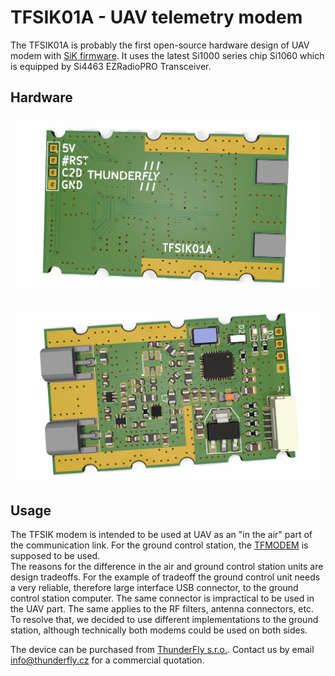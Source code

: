 # TFSIK01A - UAV telemetry modem

The TFSIK01A is probably the first open-source hardware design of UAV modem with [SiK firmware](https://github.com/ThunderFly-aerospace/SiK). It uses the latest Si1000 series chip Si1060 which is equipped by Si4463 EZRadioPRO Transceiver.

## Hardware

![TFSIK01A bottom view](doc/img/TFSIK01A_render_bottom.png)

![TFSIK01A top view](doc/img/TFSIK01A_render_top.png) 

## Usage 

The TFSIK modem is intended to be used at UAV as an "in the air" part of the communication link. For the ground control station, the [TFMODEM](https://github.com/ThunderFly-aerospace/TFMODEM01) is supposed to be used.  
The reasons for the difference in the air and ground control station units are design tradeoffs.  For the example of tradeoff the ground control unit needs a very reliable, therefore large interface USB connector, to the ground control station computer. 
The same connector is impractical to be used in the UAV part. The same applies to the RF filters, antenna connectors, etc. To resolve that, we decided to use different implementations to the ground station, although technically both modems could be used on both sides. 

The device can be purchased from [ThunderFly s.r.o.](https://www.thunderfly.cz/). Contact us by email info@thunderfly.cz for a commercial quotation.
